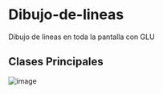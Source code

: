 # Dibujo-de-lineas
Dibujo de lineas en toda la pantalla con GLU

## Clases Principales

![image](https://user-images.githubusercontent.com/71052252/132779194-7c9cf62b-d35f-4e0c-934f-8421a51e9fd2.png)
